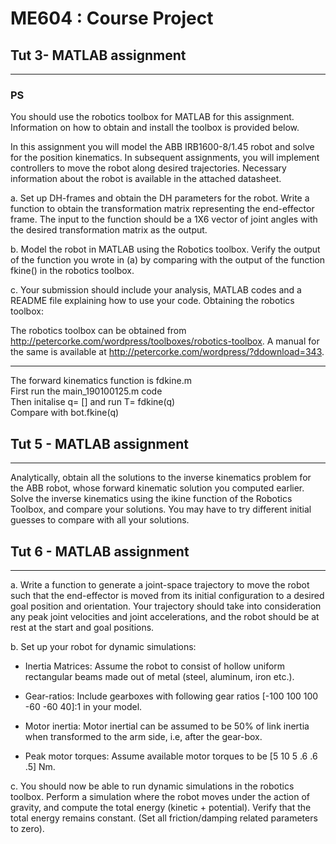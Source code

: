 # ME604 : Course Project
## Tut 3- MATLAB assignment
---
### PS
You should use the robotics toolbox for MATLAB for this assignment. Information
on how to obtain and install the toolbox is provided below.

In this assignment you will model the ABB IRB1600-8/1.45 robot and solve for the
position kinematics. In subsequent assignments, you will implement controllers to
move the robot along desired trajectories. Necessary information about the robot is
available in the attached datasheet.

a. Set up DH-frames and obtain the DH parameters for the robot. Write a
function to obtain the transformation matrix representing the end-effector
frame. The input to the function should be a 1X6 vector of joint angles with
the desired transformation matrix as the output.

b. Model the robot in MATLAB using the Robotics toolbox. Verify the output of
the function you wrote in (a) by comparing with the output of the function
fkine() in the robotics toolbox.

c. Your submission should include your analysis, MATLAB codes and a
README file explaining how to use your code.
Obtaining the robotics toolbox:

The robotics toolbox can be obtained from
http://petercorke.com/wordpress/toolboxes/robotics-toolbox. 
A manual for the same is available at http://petercorke.com/wordpress/?ddownload=343. 

---
The forward kinematics function is fdkine.m\
First run the main_190100125.m code\
Then initalise q= [] and run T= fdkine(q)\
Compare with bot.fkine(q)

## Tut 5 - MATLAB assignment
---
Analytically, obtain all the solutions to the inverse kinematics
problem for the ABB robot, whose forward kinematic solution you computed earlier.
Solve the inverse kinematics using the ikine function of the Robotics Toolbox, and
compare your solutions. You may have to try different initial guesses to compare with all
your solutions.


## Tut 6 - MATLAB assignment
---
a. Write a function to generate a joint-space trajectory to move the robot such that the
end-effector is moved from its initial configuration to a desired goal position and
orientation. Your trajectory should take into consideration any peak joint velocities and
joint accelerations, and the robot should be at rest at the start and goal positions.

b. Set up your robot for dynamic simulations:

* Inertia Matrices: Assume the robot to consist of hollow uniform rectangular
beams made out of metal (steel, aluminum, iron etc.).

* Gear-ratios: Include gearboxes with following gear ratios [-100 100 100 -60 -60
40]:1 in your model.

* Motor inertia: Motor inertial can be assumed to be 50% of link inertia when
transformed to the arm side, i.e, after the gear-box.

* Peak motor torques: Assume available motor torques to be [5 10 5 .6 .6 .5] Nm.

c. You should now be able to run dynamic simulations in the robotics toolbox. Perform a
simulation where the robot moves under the action of gravity, and compute the total
energy (kinetic + potential). Verify that the total energy remains constant. (Set all
friction/damping related parameters to zero).
